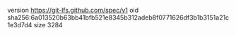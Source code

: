 version https://git-lfs.github.com/spec/v1
oid sha256:6a013520b63bb41bfb521e8345b312adeb8f0771626df3b1b3151a21c1e3d7d4
size 3284
